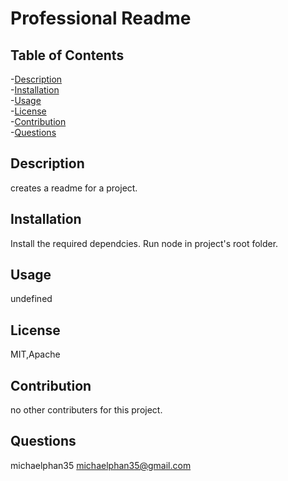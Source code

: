 
# Professional Readme
    
    
## Table of Contents
-[Description](#description)<br/>
-[Installation](#installation)<br/>
-[Usage](#usage)<br/>
-[License](#license)<br/>
-[Contribution](#contribution)<br/>
-[Questions](#questions)<br/>
    
## Description
creates a readme for a project.

## Installation
Install the required dependcies. Run node in project's root folder.

## Usage
undefined

## License
MIT,Apache
    
## Contribution
no other contributers for this project.

## Questions
michaelphan35
michaelphan35@gmail.com
